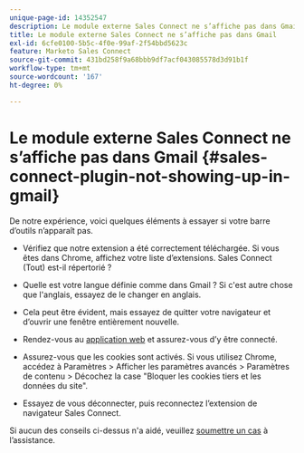 ```yaml
---
unique-page-id: 14352547
description: Le module externe Sales Connect ne s’affiche pas dans Gmail - Documents Marketo - Documentation du produit
title: Le module externe Sales Connect ne s’affiche pas dans Gmail
exl-id: 6cfe0100-5b5c-4f0e-99af-2f54bbd5623c
feature: Marketo Sales Connect
source-git-commit: 431bd258f9a68bbb9df7acf043085578d3d91b1f
workflow-type: tm+mt
source-wordcount: '167'
ht-degree: 0%

---
```


# Le module externe Sales Connect ne s’affiche pas dans Gmail {#sales-connect-plugin-not-showing-up-in-gmail}

De notre expérience, voici quelques éléments à essayer si votre barre d’outils n’apparaît pas.

- Vérifiez que notre extension a été correctement téléchargée. Si vous êtes dans Chrome, affichez votre liste d’extensions. Sales Connect (Tout) est-il répertorié ?

- Quelle est votre langue définie comme dans Gmail ? Si c&#39;est autre chose que l&#39;anglais, essayez de le changer en anglais.

- Cela peut être évident, mais essayez de quitter votre navigateur et d’ouvrir une fenêtre entièrement nouvelle.

- Rendez-vous au [application web](https://toutapp.com/login) et assurez-vous d’y être connecté.

- Assurez-vous que les cookies sont activés. Si vous utilisez Chrome, accédez à Paramètres > Afficher les paramètres avancés > Paramètres de contenu > Décochez la case &quot;Bloquer les cookies tiers et les données du site&quot;.

- Essayez de vous déconnecter, puis reconnectez l’extension de navigateur Sales Connect.

Si aucun des conseils ci-dessus n&#39;a aidé, veuillez [soumettre un cas](https://nation.marketo.com/community/support_solutions) à l’assistance.
